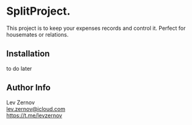 # SplitProject.

This project is to keep your expenses records and control it. Perfect for housemates or relations.

## Installation 

to do later

## Author Info

Lev Zernov  
lev.zernov@icloud.com  
https://t.me/levzernov
